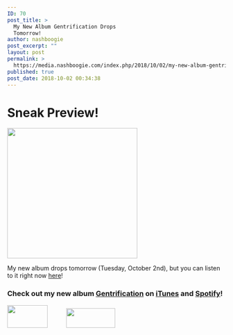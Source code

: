 ```yaml
---
ID: 70
post_title: >
  My New Album Gentrification Drops
  Tomorrow!
author: nashboogie
post_excerpt: ""
layout: post
permalink: >
  https://media.nashboogie.com/index.php/2018/10/02/my-new-album-gentrification-drops-tomorrow/
published: true
post_date: 2018-10-02 00:34:38
---
```

<h1>Sneak Preview!</h1>
<img class="alignnone size-medium wp-image-71" src="https://media.nashboogie.com/wp-content/uploads/2018/10/gentrification-300x300.jpg" alt="" width="300" height="300" />

My new album drops tomorrow (Tuesday, October 2nd), but you can listen to it right now <a href="https://itunes.apple.com/us/album/gentrification/1437660076">here</a>!
<h3>Check out my new album <a href="https://www.kkbox.com/sg/en/album/IUr9TURys45fB0F2QJDc009H-index.html">Gentrification</a> on <a href="https://itunes.apple.com/us/album/gentrification/1437660076">iTunes</a> and <a href="https://open.spotify.com/album/5sMbuV9scFBsyHKMwLeaaJ?si=BTG_VWfZQYKnU-Aw2jxJyg">Spotify</a>!</h3>
<a href="https://itunes.apple.com/us/album/gentrification/1437660076"><img class="alignnone  wp-image-59" src="https://media.nashboogie.com/wp-content/uploads/2018/06/apple-300x168.png" alt="" width="93" height="52" /></a>           <a href="https://open.spotify.com/album/5sMbuV9scFBsyHKMwLeaaJ?si=BTG_VWfZQYKnU-Aw2jxJyg"><img class="alignnone  wp-image-60" src="https://media.nashboogie.com/wp-content/uploads/2018/06/spotify-300x120.png" alt="" width="113" height="45" /></a>